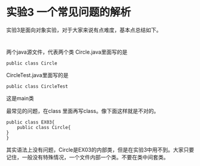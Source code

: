 # 实验3 一个常见问题的解析
实验3是面向对象实验，对于大家来说有点难度，基本点总结如下。
#
两个java源文件，代表两个类
Circle.java里面写的是
```
public class Circle
```
CircleTest.java里面写的是
```
public class CircleTest
```
这是main类

最常见的问题，在class 里面再写class。像下面这样就是不对的。
```
public class EX03{
	public class Circle{
}
}
```
其实语法上没有问题，Circle是EX03的内部类，但是在实验3中用不到。大家只要记住，一般没有特殊情况，一个文件内部一个类。不要在类中间套类。

